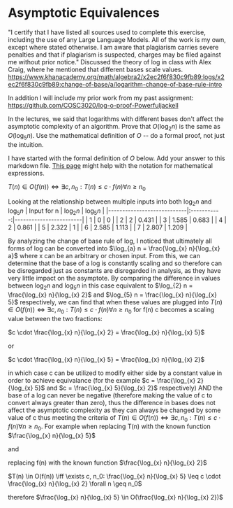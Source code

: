 # Asymptotic Equivalences

"I certify that I have listed all sources used to complete this exercise, including the use of any Large Language Models. All of the work is my own, except where stated otherwise. I am aware that plagiarism carries severe penalties and that if plagiarism is suspected, charges may be filed against me without prior notice." 
Discussed the theory of log in class with Alex Craig, where he mentioned that different bases scale values.
https://www.khanacademy.org/math/algebra2/x2ec2f6f830c9fb89:logs/x2ec2f6f830c9fb89:change-of-base/a/logarithm-change-of-base-rule-intro

In addition I will include my prior work from my past assignment: https://github.com/COSC3020/log-o-proof-Powerfuljackell

In the lectures, we said that logarithms with different bases don't affect the
asymptotic complexity of an algorithm. Prove that $O(\log_{2} n)$ is the same as
$O(\log_{5} n)$. Use the mathematical definition of $O$ -- do a formal proof,
not just the intuition.

I have started with the formal definition of $O$ below. Add your answer to this
markdown file. [This
page](https://docs.github.com/en/get-started/writing-on-github/working-with-advanced-formatting/writing-mathematical-expressions)
might help with the notation for mathematical expressions.

$T(n) \in O(f(n)) \iff \exists c, n_0: T(n) \leq c \cdot f(n) \forall n \geq n_0$

Looking at the relationship between multiple inputs into both $\log_{2} n$ and $\log_{5} n$
| Input for n              | $\log_{2} n$  |    $\log_{5} n$      |
|----------------------------|:-----------:|------------------------|
| 1                  |      0      |     0    |
| 2                  |      2      |     0.431    |
| 3                  |       1.585     |     0.683    |
| 4                  |      2      |     0.861    |
| 5                  |      2.322      |      1   |
| 6                  |      2.585      |     1.113    |
| 7                  |      2.807      |      1.209    |

By analyzing the change of base rule of log, I noticed that ultimately all forms of log can be converted into $\log_{a} n = \frac{\log_{x} n}{\log_{x} a}$ where x can be an arbitrary or chosen input. 
From this, we can determine that the base of a log is constantly scaling and so therefore can be disregarded just as constants are disregarded in analysis, as they have very little impact on the asymptote.
By comparing the difference in values between $\log_{2} n$ and $\log_{5} n$ in this case equivalent to $\log_{2} n = \frac{\log_{x} n}{\log_{x} 2}$ and $\log_{5} n = \frac{\log_{x} n}{\log_{x} 5}$ respectively, 
we can find that when these values are plugged into $T(n) \in O(f(n)) \iff \exists c, n_0: T(n) \leq c \cdot f(n) \forall n \geq n_0$ for f(n) c becomes a scaling value between the two fractions:

$c \cdot \frac{\log_{x} n}{\log_{x} 2} = \frac{\log_{x} n}{\log_{x} 5}$

or 

$c \cdot \frac{\log_{x} n}{\log_{x} 5} = \frac{\log_{x} n}{\log_{x} 2}$

in which case c can be utilized to modify either side by a constant value in order to achieve equivalance (for the example $c = \frac{\log_{x} 2}{\log_{x} 5}$ and $c = \frac{\log_{x} 5}{\log_{x} 2}$ respectively)
AND the base of a log can never be negative (therefore making the value of c to convert always greater than zero), thus the difference in bases does not affect the asymptotic complexity as they can always be changed by some value of c thus 
meeting the criteria of $T(n) \in O(f(n)) \iff \exists c, n_0: T(n) \leq c \cdot f(n) \forall n \geq n_0$.
For example when replacing T(n) with the known function $\frac{\log_{x} n}{\log_{x} 5}$

and

replacing f(n) with the known function $\frac{\log_{x} n}{\log_{x} 2}$

$T(n) \in O(f(n)) \iff \exists c, n_0: \frac{\log_{x} n}{\log_{x} 5} \leq c \cdot \frac{\log_{x} n}{\log_{x} 2} \forall n \geq n_0$

therefore $\frac{\log_{x} n}{\log_{x} 5} \in O(\frac{\log_{x} n}{\log_{x} 2})$
